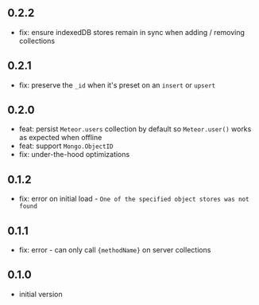 ## 0.2.2
* fix: ensure indexedDB stores remain in sync when adding / removing collections

## 0.2.1
* fix: preserve the `_id` when it's preset on an `insert` or `upsert`

## 0.2.0
* feat: persist `Meteor.users` collection by default so `Meteor.user()` works as expected when offline
* feat: support `Mongo.ObjectID`
* fix: under-the-hood optimizations

## 0.1.2
* fix: error on initial load - `One of the specified object stores was not found`

## 0.1.1
* fix: error - can only call `{methodName}` on server collections

## 0.1.0
* initial version
